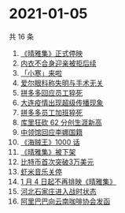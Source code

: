 # 2021-01-05

共 16 条

<!-- BEGIN ZHIHUSEARCH -->
<!-- 最后更新时间 Tue Jan 05 2021 12:23:30 GMT+0800 (CST) -->
1. [《晴雅集》正式停映](https://www.zhihu.com/search?q=晴雅集)
1. [内衣不合身迎亲被拒后续](https://www.zhihu.com/search?q=迎亲被拒)
1. [「小寒」来啦](https://www.zhihu.com/search?q=小寒)
1. [爱尔眼科称失明与手术无关](https://www.zhihu.com/search?q=爱尔眼科)
1. [拼多多回应员工猝死](https://www.zhihu.com/search?q=拼多多回应)
1. [大连疫情出现超级传播现象](https://www.zhihu.com/search?q=大连疫情)
1. [拼多多员工加班猝死](https://www.zhihu.com/search?q=拼多多猝死)
1. [库里狂砍 62 分创生涯新高](https://www.zhihu.com/search?q=库里)
1. [中领馆回应李娜国籍](https://www.zhihu.com/search?q=李娜国籍)
1. [《海贼王》1000 话](https://www.zhihu.com/search?q=海贼王)
1. [《晴雅集》被下架](https://www.zhihu.com/search?q=晴雅集)
1. [比特币首次突破3万美元](https://www.zhihu.com/search?q=比特币)
1. [虾米音乐关停](https://www.zhihu.com/search?q=虾米音乐)
1. [1 月 4 日起不再排映《晴雅集》](https://www.zhihu.com/search?q=晴雅集)
1. [河北石家庄进入战时状态](https://www.zhihu.com/search?q=河北疫情)
1. [阿里巴巴向云南咖啡协会发函](https://www.zhihu.com/search?q=阿里巴巴)
<!-- END ZHIHUSEARCH -->
